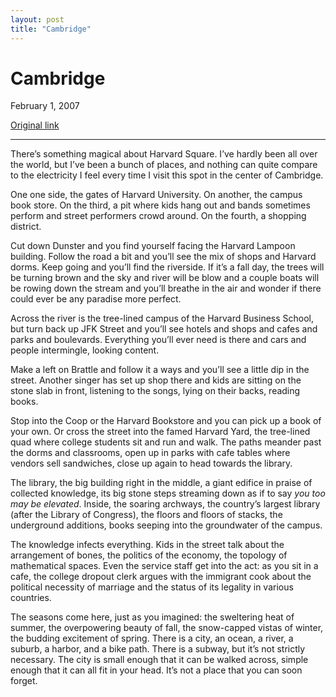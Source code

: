 ```yaml
---
layout: post
title: "Cambridge"
---
```

Cambridge
=========

February 1, 2007

[Original link](http://www.aaronsw.com/weblog/cambridge)

* * * * *

There’s something magical about Harvard Square. I’ve hardly been all
over the world, but I’ve been a bunch of places, and nothing can quite
compare to the electricity I feel every time I visit this spot in the
center of Cambridge.

One one side, the gates of Harvard University. On another, the campus
book store. On the third, a pit where kids hang out and bands sometimes
perform and street performers crowd around. On the fourth, a shopping
district.

Cut down Dunster and you find yourself facing the Harvard Lampoon
building. Follow the road a bit and you’ll see the mix of shops and
Harvard dorms. Keep going and you’ll find the riverside. If it’s a fall
day, the trees will be turning brown and the sky and river will be blow
and a couple boats will be rowing down the stream and you’ll breathe in
the air and wonder if there could ever be any paradise more perfect.

Across the river is the tree-lined campus of the Harvard Business
School, but turn back up JFK Street and you’ll see hotels and shops and
cafes and parks and boulevards. Everything you’ll ever need is there and
cars and people intermingle, looking content.

Make a left on Brattle and follow it a ways and you’ll see a little dip
in the street. Another singer has set up shop there and kids are sitting
on the stone slab in front, listening to the songs, lying on their
backs, reading books.

Stop into the Coop or the Harvard Bookstore and you can pick up a book
of your own. Or cross the street into the famed Harvard Yard, the
tree-lined quad where college students sit and run and walk. The paths
meander past the dorms and classrooms, open up in parks with cafe tables
where vendors sell sandwiches, close up again to head towards the
library.

The library, the big building right in the middle, a giant edifice in
praise of collected knowledge, its big stone steps streaming down as if
to say *you too may be elevated*. Inside, the soaring archways, the
country’s largest library (after the Library of Congress), the floors
and floors of stacks, the underground additions, books seeping into the
groundwater of the campus.

The knowledge infects everything. Kids in the street talk about the
arrangement of bones, the politics of the economy, the topology of
mathematical spaces. Even the service staff get into the act: as you sit
in a cafe, the college dropout clerk argues with the immigrant cook
about the political necessity of marriage and the status of its legality
in various countries.

The seasons come here, just as you imagined: the sweltering heat of
summer, the overpowering beauty of fall, the snow-capped vistas of
winter, the budding excitement of spring. There is a city, an ocean, a
river, a suburb, a harbor, and a bike path. There is a subway, but it’s
not strictly necessary. The city is small enough that it can be walked
across, simple enough that it can all fit in your head. It’s not a place
that you can soon forget.

